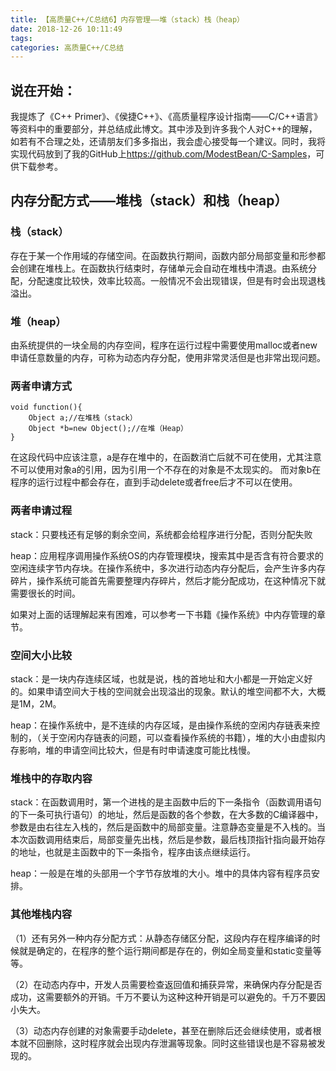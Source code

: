 ```yaml
---
title: 【高质量C++/C总结6】内存管理——堆（stack）栈（heap）
date: 2018-12-26 10:11:49
tags:
categories: 高质量C++/C总结
---
```


## 说在开始：

我提炼了《C++ Primer》、《侯捷C++》、《高质量程序设计指南——C/C++语言》等资料中的重要部分，并总结成此博文。其中涉及到许多我个人对C++的理解，如若有不合理之处，还请朋友们多多指出，我会虚心接受每一个建议。同时，我将实现代码放到了我的GitHub上<https://github.com/ModestBean/C-Samples>，可供下载参考。
<!-- more -->
## 内存分配方式——堆栈（stack）和栈（heap）

### 栈（stack）

存在于某一个作用域的存储空间。在函数执行期间，函数内部分局部变量和形参都会创建在堆栈上。在函数执行结束时，存储单元会自动在堆栈中清退。由系统分配，分配速度比较快，效率比较高。一般情况不会出现错误，但是有时会出现退栈溢出。

### 堆（heap）

由系统提供的一块全局的内存空间，程序在运行过程中需要使用malloc或者new申请任意数量的内存，可称为动态内存分配，使用非常灵活但是也非常出现问题。

### 两者申请方式

```
void function(){
    Object a;//在堆栈（stack）
    Object *b=new Object();//在堆（Heap）
}
```

在这段代码中应该注意，a是存在堆中的，在函数消亡后就不可在使用，尤其注意不可以使用对象a的引用，因为引用一个不存在的对象是不太现实的。 而对象b在程序的运行过程中都会存在，直到手动delete或者free后才不可以在使用。

### 两者申请过程

stack：只要栈还有足够的剩余空间，系统都会给程序进行分配，否则分配失败

heap：应用程序调用操作系统OS的内存管理模块，搜索其中是否含有符合要求的空闲连续字节内存块。在操作系统中，多次进行动态内存分配后，会产生许多内存碎片，操作系统可能首先需要整理内存碎片，然后才能分配成功，在这种情况下就需要很长的时间。

如果对上面的话理解起来有困难，可以参考一下书籍《操作系统》中内存管理的章节。

### 空间大小比较

stack：是一块内存连续区域，也就是说，栈的首地址和大小都是一开始定义好的。如果申请空间大于栈的空间就会出现溢出的现象。默认的堆空间都不大，大概是1M，2M。

heap：在操作系统中，是不连续的内存区域，是由操作系统的空闲内存链表来控制的，（关于空闲内存链表的问题，可以查看操作系统的书籍），堆的大小由虚拟内存影响，堆的申请空间比较大，但是有时申请速度可能比栈慢。

### 堆栈中的存取内容

stack：在函数调用时，第一个进栈的是主函数中后的下一条指令（函数调用语句的下一条可执行语句）的地址，然后是函数的各个参数，在大多数的C编译器中，参数是由右往左入栈的，然后是函数中的局部变量。注意静态变量是不入栈的。当本次函数调用结束后，局部变量先出栈，然后是参数，最后栈顶指针指向最开始存的地址，也就是主函数中的下一条指令，程序由该点继续运行。

heap：一般是在堆的头部用一个字节存放堆的大小。堆中的具体内容有程序员安排。

### 其他堆栈内容

（1）还有另外一种内存分配方式：从静态存储区分配，这段内存在程序编译的时候就是确定的，在程序的整个运行期间都是存在的，例如全局变量和static变量等等。

（2）在动态内存中，开发人员需要检查返回值和捕获异常，来确保内存分配是否成功，这需要额外的开销。千万不要认为这种这种开销是可以避免的。千万不要因小失大。

（3）动态内存创建的对象需要手动delete，甚至在删除后还会继续使用，或者根本就不回删除，这时程序就会出现内存泄漏等现象。同时这些错误也是不容易被发现的。


